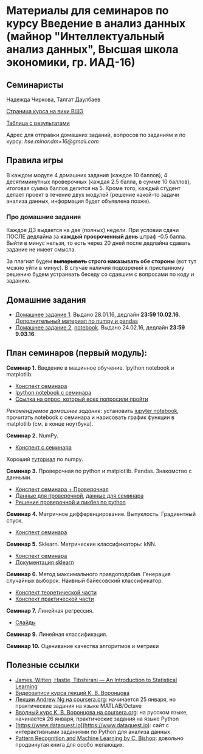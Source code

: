 # Материалы для семинаров по курсу Введение в анализ данных (майнор "Интеллектуальный анализ данных", Высшая школа экономики, гр. ИАД-16)

## Семинаристы
Надежда Чиркова, Талгат Даулбаев

[Страница курса на вики ВШЭ](http://wiki.cs.hse.ru/%D0%9C%D0%B0%D0%B9%D0%BD%D0%BE%D1%80_%D0%98%D0%BD%D1%82%D0%B5%D0%BB%D0%BB%D0%B5%D0%BA%D1%82%D1%83%D0%B0%D0%BB%D1%8C%D0%BD%D1%8B%D0%B9_%D0%B0%D0%BD%D0%B0%D0%BB%D0%B8%D0%B7_%D0%B4%D0%B0%D0%BD%D0%BD%D1%8B%D1%85/%D0%92%D0%B2%D0%B5%D0%B4%D0%B5%D0%BD%D0%B8%D0%B5_%D0%B2_%D0%B0%D0%BD%D0%B0%D0%BB%D0%B8%D0%B7_%D0%B4%D0%B0%D0%BD%D0%BD%D1%8B%D1%85)

[Таблица с результатами](https://docs.google.com/spreadsheets/d/1jZL_-ELf0Ogj2XHa6VVbkg8vrInycv2-Z9UR5keLDfM/edit#gid=608545491)

Адрес для отправки домашних заданий, вопросов по заданиям и по курсу: _hse.minor.dm+16@gmail.com_

## Правила игры
В каждом модуле 4 домашних задания (каждое 10 баллов), 4 десятиминутных проверочных (каждая 2.5 балла, в сумме 10 баллов), 
итоговая сумма баллов делится на 5. 
Кроме того, каждый студент делает проект в течение двух модулей (решение какой-то задачи анализа данных, информация будет объявлена позже).

### Про домашние задания
Каждое ДЗ выдается на две (полных) недели.
При условии сдачи ПОСЛЕ дедлайна за __каждый просроченный день__ штраф -0.5 балла. Выйти в минус нельзя, то есть через 20 дней после дедлайна сдавать задание не имеет смысла.

За плагиат будем __~~выпарывать~~ строго наказывать обе стороны__ (вот тут  можно уйти в минус). В случае наличия подозрений к присланному решению будем устраивать беседу со сдавшим с вопросами по коду и заданию.

## Домашние задания
* [Домашнее задание 1](https://github.com/nadiinchi/HSE_minor_DataAnalysis_seminars_iad16/blob/master/materials/HomeWork1_.ipynb). Выдано 28.01.16, дедлайн __23:59 10.02.16__. [Дополнительный материал по numpy и pandas](https://github.com/nadiinchi/HSE_minor_DataAnalysis_seminars_iad16/blob/master/materials/additions_np_pd.ipynb)
* [Домашнее задание 2](https://github.com/nadiinchi/HSE_minor_DataAnalysis_seminars_iad16/blob/master/materials/HW2.pdf), [notebook](https://github.com/nadiinchi/HSE_minor_DataAnalysis_seminars_iad16/blob/master/materials/HW2_notebook.ipynb). Выдано 24.02.16, дедлайн __23:59 9.03.16__.


## План семинаров (первый модуль):

__Семинар 1.__ Введение в машинное обучение. Ipython notebook и matplotlib.
* [Конспект семинара](https://github.com/nadiinchi/HSE_minor_DataAnalysis_seminars_iad16/blob/master/materials/seminar1_HSE.ipynb)
* [Ipython notebook с семинара](https://github.com/nadiinchi/HSE_minor_DataAnalysis_seminars_iad16/blob/master/materials/seminar1_intro.ipynb)
* [Ссылка на опрос, который всех попросили пройти](https://goo.gl/forms/EpBjdfWbZU)

_Рекомендуемое домашнее задание:_ установить [jupyter notebook](http://jupyter.org/), прочитать notebook с семинара и нарисовать график функции в matplotlib (см. в конце ноутбука).

__Семинар 2.__ NumPy.
* [Конспект с семинара](https://github.com/nadiinchi/HSE_minor_DataAnalysis_seminars_iad16/blob/master/materials/Sem2_NumPy.ipynb)

Хороший [туториал](http://nbviewer.jupyter.org/github/Atlas7/scipy-tentative-numpy-tutorials/blob/master/tentative-numpy-tutorial.ipynb) по numpy.

__Семинар 3.__ Проверочная по python и matplotlib. Pandas. Знакомство с данными.
* [Конспект семинара + Проверочная](https://github.com/nadiinchi/HSE_minor_DataAnalysis_seminars_iad16/blob/master/materials/Seminar3_pandas.ipynb)
* [Данные для проверочной](https://github.com/nadiinchi/HSE_minor_DataAnalysis_seminars_iad16/blob/master/materials/russian_weather.txt),
[данные для семинара](https://github.com/nadiinchi/HSE_minor_DataAnalysis_seminars_iad16/blob/master/materials/road_data.csv)
* [Решение проверочной и ликбез по python](https://github.com/nadiinchi/HSE_minor_DataAnalysis_seminars_iad16/blob/master/materials/Test1_solution.ipynb)

__Семинар 4.__ Матричное дифференцирование. Выпуклость. Градиентный спуск.
* [Конспект семинара](https://github.com/nadiinchi/HSE_minor_DataAnalysis_seminars_iad16/blob/master/materials/sem4_optimization.pdf)

__Семинар 5.__ Sklearn. Метрические классификаторы: kNN. 
* [Конспект семинара](https://github.com/nadiinchi/HSE_minor_DataAnalysis_seminars_iad16/blob/master/materials/seminar5_sklearn_kNN.ipynb)
* [Документация sklearn](http://scikit-learn.org/stable/documentation.html)

__Семинар 6.__ Метод максимального правдоподобия. Генерация случайных выборок. Наивный байесовский классификатор.
* [Конспект теоретической части](https://github.com/nadiinchi/HSE_minor_DataAnalysis_seminars_iad16/blob/master/materials/seminar6_MS_NB.pdf)
* [Конспект практической части](https://github.com/nadiinchi/HSE_minor_DataAnalysis_seminars_iad16/blob/master/materials/seminar6_NB.ipynb)

__Семинар 7.__ Линейная регрессия.
* [Слайды](https://github.com/nadiinchi/HSE_minor_DataAnalysis_seminars_iad16/blob/master/materials/sem7_LinearRegression.pdf)

__Семинар 9.__ Линейная классификация.

__Семинар 10.__ Оценивание качества алгоритмов и метрики


## Полезные ссылки
* [James, Witten, Hastie, Tibshirani — An Introduction to Statistical Learning](http://www-bcf.usc.edu/~gareth/ISL/ISLR%20Sixth%20Printing.pdf)
* [Видеозаписи курса лекций К. В. Воронцова](https://yandexdataschool.ru/edu-process/courses/machine-learning)
* [Лекции Andrew Ng на coursera.org](https://www.coursera.org/learn/machine-learning): начинается 25 января, но практические задания на языке MATLAB/Octave
* [Вводный курс К. В. Воронцова на coursera.org](https://www.coursera.org/learn/introduction-machine-learning): на русском языке, начинается 26 января, практические задания на языке Python
* [https://www.dataquest.io](https://www.dataquest.io): сайт с интерактивными заданиями по Python для анализа данных
* [Pattern Recognition and Machine Learning by C. Bishop](http://www.rmki.kfki.hu/~banmi/elte/Bishop%20-%20Pattern%20Recognition%20and%20Machine%20Learning.pdf): довольно продвинутая книга для особо желающих.
